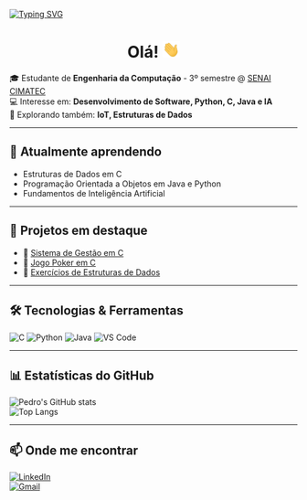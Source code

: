 [![Typing SVG](https://readme-typing-svg.demolab.com?font=Fira+Code&size=25&pause=1000&color=00CFFF&center=true&vCenter=true&width=500&lines=Estudante+de+Engenharia+da+Computação;Apaixonado+por+Programação;Sempre+aprendendo+novas+tecnologias)](https://git.io/typing-svg)

<h1 align="center">Olá! <img src="https://raw.githubusercontent.com/ABSphreak/ABSphreak/master/gifs/Hi.gif" width="30px"></h1>

🎓 Estudante de **Engenharia da Computação** - 3º semestre @ [SENAI CIMATEC](https://www.universidadesenaicimatec.edu.br)  
💻 Interesse em: **Desenvolvimento de Software, Python, C, Java e IA**  
🚀 Explorando também: **IoT, Estruturas de Dados**

---

## 🌱 Atualmente aprendendo
- Estruturas de Dados em C  
- Programação Orientada a Objetos em Java e Python 
- Fundamentos de Inteligência Artificial  

---

## 📌 Projetos em destaque
- 🔹 [Sistema de Gestão em C](https://github.com/Carti-1/sistema-gestao-c)  
- 🔹 [Jogo Poker em C](https://github.com/Carti-1/snake-python)  
- 🔹 [Exercícios de Estruturas de Dados](https://github.com/Carti-1/estrutura-de-dados)  

---

## 🛠️ Tecnologias & Ferramentas
![C](https://img.shields.io/badge/-C-00599C?logo=c&logoColor=white)
![Python](https://img.shields.io/badge/-Python-3776AB?logo=python&logoColor=white)
![Java](https://img.shields.io/badge/-Java-007396?logo=java&logoColor=white)
![VS Code](https://img.shields.io/badge/-VS%20Code-007ACC?logo=visual-studio-code&logoColor=white)

---

## 📊 Estatísticas do GitHub
![Pedro's GitHub stats](https://github-readme-stats.vercel.app/api?username=Carti-1&show_icons=true&theme=radical)  
![Top Langs](https://github-readme-stats.vercel.app/api/top-langs/?username=Carti-1&layout=compact&theme=radical)

---

## 📫 Onde me encontrar
[![LinkedIn](https://img.shields.io/badge/-LinkedIn-0A66C2?logo=linkedin&logoColor=white)](https://linkedin.com/in/https://www.linkedin.com/in/jo%C3%A3o-pedro-218435270/)  
[![Gmail](https://img.shields.io/badge/-Email-D14836?logo=gmail&logoColor=white)](mailto:depgon110@gmail.com)  

